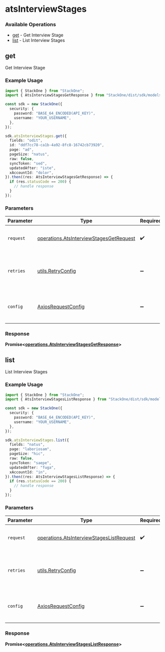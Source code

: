 # atsInterviewStages

### Available Operations

* [get](#get) - Get Interview Stage
* [list](#list) - List Interview Stages

## get

Get Interview Stage

### Example Usage

```typescript
import { StackOne } from "StackOne";
import { AtsInterviewStagesGetResponse } from "StackOne/dist/sdk/models/operations";

const sdk = new StackOne({
  security: {
    password: "BASE_64_ENCODED(API_KEY)",
    username: "YOUR_USERNAME",
  },
});

sdk.atsInterviewStages.get({
  fields: "odit",
  id: "ddf7cc78-ca1b-4a92-8fc8-16742cb73920",
  page: "ad",
  pageSize: "natus",
  raw: false,
  syncToken: "sed",
  updatedAfter: "iste",
  xAccountId: "dolor",
}).then((res: AtsInterviewStagesGetResponse) => {
  if (res.statusCode == 200) {
    // handle response
  }
});
```

### Parameters

| Parameter                                                                                          | Type                                                                                               | Required                                                                                           | Description                                                                                        |
| -------------------------------------------------------------------------------------------------- | -------------------------------------------------------------------------------------------------- | -------------------------------------------------------------------------------------------------- | -------------------------------------------------------------------------------------------------- |
| `request`                                                                                          | [operations.AtsInterviewStagesGetRequest](../../models/operations/atsinterviewstagesgetrequest.md) | :heavy_check_mark:                                                                                 | The request object to use for the request.                                                         |
| `retries`                                                                                          | [utils.RetryConfig](../../models/utils/retryconfig.md)                                             | :heavy_minus_sign:                                                                                 | Configuration to override the default retry behavior of the client.                                |
| `config`                                                                                           | [AxiosRequestConfig](https://axios-http.com/docs/req_config)                                       | :heavy_minus_sign:                                                                                 | Available config options for making requests.                                                      |


### Response

**Promise<[operations.AtsInterviewStagesGetResponse](../../models/operations/atsinterviewstagesgetresponse.md)>**


## list

List Interview Stages

### Example Usage

```typescript
import { StackOne } from "StackOne";
import { AtsInterviewStagesListResponse } from "StackOne/dist/sdk/models/operations";

const sdk = new StackOne({
  security: {
    password: "BASE_64_ENCODED(API_KEY)",
    username: "YOUR_USERNAME",
  },
});

sdk.atsInterviewStages.list({
  fields: "natus",
  page: "laboriosam",
  pageSize: "hic",
  raw: false,
  syncToken: "saepe",
  updatedAfter: "fuga",
  xAccountId: "in",
}).then((res: AtsInterviewStagesListResponse) => {
  if (res.statusCode == 200) {
    // handle response
  }
});
```

### Parameters

| Parameter                                                                                            | Type                                                                                                 | Required                                                                                             | Description                                                                                          |
| ---------------------------------------------------------------------------------------------------- | ---------------------------------------------------------------------------------------------------- | ---------------------------------------------------------------------------------------------------- | ---------------------------------------------------------------------------------------------------- |
| `request`                                                                                            | [operations.AtsInterviewStagesListRequest](../../models/operations/atsinterviewstageslistrequest.md) | :heavy_check_mark:                                                                                   | The request object to use for the request.                                                           |
| `retries`                                                                                            | [utils.RetryConfig](../../models/utils/retryconfig.md)                                               | :heavy_minus_sign:                                                                                   | Configuration to override the default retry behavior of the client.                                  |
| `config`                                                                                             | [AxiosRequestConfig](https://axios-http.com/docs/req_config)                                         | :heavy_minus_sign:                                                                                   | Available config options for making requests.                                                        |


### Response

**Promise<[operations.AtsInterviewStagesListResponse](../../models/operations/atsinterviewstageslistresponse.md)>**

